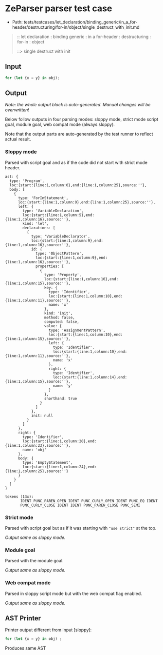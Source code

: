 # ZeParser parser test case

- Path: tests/testcases/let_declaration/binding_generic/in_a_for-header/destructuring/for-in/object/single_destruct_with_init.md

> :: let declaration : binding generic : in a for-header : destructuring : for-in : object
>
> ::> single destruct with init

## Input

`````js
for (let {x = y} in obj);
`````

## Output

_Note: the whole output block is auto-generated. Manual changes will be overwritten!_

Below follow outputs in four parsing modes: sloppy mode, strict mode script goal, module goal, web compat mode (always sloppy).

Note that the output parts are auto-generated by the test runner to reflect actual result.

### Sloppy mode

Parsed with script goal and as if the code did not start with strict mode header.

`````
ast: {
  type: 'Program',
  loc:{start:{line:1,column:0},end:{line:1,column:25},source:''},
  body: [
    {
      type: 'ForInStatement',
      loc:{start:{line:1,column:0},end:{line:1,column:25},source:''},
      left: {
        type: 'VariableDeclaration',
        loc:{start:{line:1,column:5},end:{line:1,column:16},source:''},
        kind: 'let',
        declarations: [
          {
            type: 'VariableDeclarator',
            loc:{start:{line:1,column:9},end:{line:1,column:16},source:''},
            id: {
              type: 'ObjectPattern',
              loc:{start:{line:1,column:9},end:{line:1,column:16},source:''},
              properties: [
                {
                  type: 'Property',
                  loc:{start:{line:1,column:10},end:{line:1,column:15},source:''},
                  key: {
                    type: 'Identifier',
                    loc:{start:{line:1,column:10},end:{line:1,column:11},source:''},
                    name: 'x'
                  },
                  kind: 'init',
                  method: false,
                  computed: false,
                  value: {
                    type: 'AssignmentPattern',
                    loc:{start:{line:1,column:10},end:{line:1,column:15},source:''},
                    left: {
                      type: 'Identifier',
                      loc:{start:{line:1,column:10},end:{line:1,column:11},source:''},
                      name: 'x'
                    },
                    right: {
                      type: 'Identifier',
                      loc:{start:{line:1,column:14},end:{line:1,column:15},source:''},
                      name: 'y'
                    }
                  },
                  shorthand: true
                }
              ]
            },
            init: null
          }
        ]
      },
      right: {
        type: 'Identifier',
        loc:{start:{line:1,column:20},end:{line:1,column:23},source:''},
        name: 'obj'
      },
      body: {
        type: 'EmptyStatement',
        loc:{start:{line:1,column:24},end:{line:1,column:25},source:''}
      }
    }
  ]
}

tokens (13x):
       IDENT PUNC_PAREN_OPEN IDENT PUNC_CURLY_OPEN IDENT PUNC_EQ IDENT
       PUNC_CURLY_CLOSE IDENT IDENT PUNC_PAREN_CLOSE PUNC_SEMI
`````

### Strict mode

Parsed with script goal but as if it was starting with `"use strict"` at the top.

_Output same as sloppy mode._

### Module goal

Parsed with the module goal.

_Output same as sloppy mode._

### Web compat mode

Parsed in sloppy script mode but with the web compat flag enabled.

_Output same as sloppy mode._

## AST Printer

Printer output different from input [sloppy]:

````js
for (let {x = y} in obj) ;
````

Produces same AST
